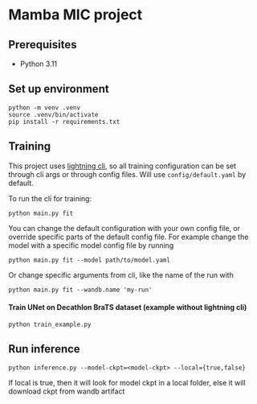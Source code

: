 # Mamba MIC project

## Prerequisites

- Python 3.11

## Set up environment

```shell
python -m venv .venv
source .venv/bin/activate
pip install -r requirements.txt
```

## Training

This project uses [lightning cli](https://lightning.ai/docs/pytorch/stable/cli/lightning_cli.html), so all training configuration can be set through cli args or through config files. Will use `config/default.yaml` by default.

To run the cli for training:

`python main.py fit`

You can change the default configuration with your own config file, or override specific parts of the default config file. For example change the model with a specific model config file by running 

`python main.py fit --model path/to/model.yaml`

Or change specific arguments from cli, like the name of the run with

`python main.py fit --wandb.name 'my-run'`

#### Train UNet on Decathlon BraTS dataset (example without lightning cli)

`python train_example.py`

## Run inference

`python inference.py --model-ckpt=<model-ckpt> --local={true,false}`

If local is true, then it will look for model ckpt in a local folder, else it will download ckpt from wandb artifact